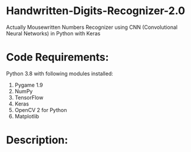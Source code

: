 # Handwritten-Digits-Recognizer-2.0

Actually Mousewritten Numbers Recognizer using CNN (Convolutional Neural Networks) in Python with Keras

# Code Requirements:
Python 3.8 with following modules installed:
1) Pygame 1.9
1) NumPy
3) TensorFlow
4) Keras
5) OpenCV 2 for Python
6) Matplotlib

# Description:
